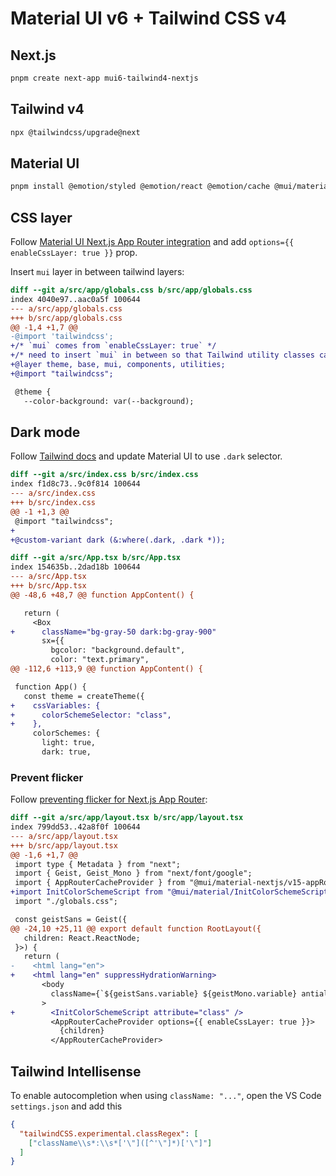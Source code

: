 # Material UI v6 + Tailwind CSS v4

## Next.js

```bash
pnpm create next-app mui6-tailwind4-nextjs
```

## Tailwind v4

```bash
npx @tailwindcss/upgrade@next
```

## Material UI

```bash
pnpm install @emotion/styled @emotion/react @emotion/cache @mui/material @mui/material-nextjs @mui/icons-material
```

## CSS layer

Follow [Material UI Next.js App Router integration](https://mui.com/material-ui/integrations/nextjs/) and add `options={{ enableCssLayer: true }}` prop.

Insert `mui` layer in between tailwind layers:

```diff
diff --git a/src/app/globals.css b/src/app/globals.css
index 4040e97..aac0a5f 100644
--- a/src/app/globals.css
+++ b/src/app/globals.css
@@ -1,4 +1,7 @@
-@import 'tailwindcss';
+/* `mui` comes from `enableCssLayer: true` */
+/* need to insert `mui` in between so that Tailwind utility classes can override Material UI components */
+@layer theme, base, mui, components, utilities;
+@import "tailwindcss";

 @theme {
   --color-background: var(--background);

```

## Dark mode

Follow [Tailwind docs](https://tailwindcss.com/docs/dark-mode#toggling-dark-mode-manually) and update Material UI to use `.dark` selector.

```diff
diff --git a/src/index.css b/src/index.css
index f1d8c73..9c0f814 100644
--- a/src/index.css
+++ b/src/index.css
@@ -1 +1,3 @@
 @import "tailwindcss";
+
+@custom-variant dark (&:where(.dark, .dark *));

```

```diff
diff --git a/src/App.tsx b/src/App.tsx
index 154635b..2dad18b 100644
--- a/src/App.tsx
+++ b/src/App.tsx
@@ -48,6 +48,7 @@ function AppContent() {

   return (
     <Box
+      className="bg-gray-50 dark:bg-gray-900"
       sx={{
         bgcolor: "background.default",
         color: "text.primary",
@@ -112,6 +113,9 @@ function AppContent() {

 function App() {
   const theme = createTheme({
+    cssVariables: {
+      colorSchemeSelector: "class",
+    },
     colorSchemes: {
       light: true,
       dark: true,
```

### Prevent flicker

Follow [preventing flicker for Next.js App Router](https://mui.com/material-ui/customization/css-theme-variables/configuration/#next-js-app-router):

```diff
diff --git a/src/app/layout.tsx b/src/app/layout.tsx
index 799dd53..42a8f0f 100644
--- a/src/app/layout.tsx
+++ b/src/app/layout.tsx
@@ -1,6 +1,7 @@
 import type { Metadata } from "next";
 import { Geist, Geist_Mono } from "next/font/google";
 import { AppRouterCacheProvider } from "@mui/material-nextjs/v15-appRouter";
+import InitColorSchemeScript from "@mui/material/InitColorSchemeScript";
 import "./globals.css";

 const geistSans = Geist({
@@ -24,10 +25,11 @@ export default function RootLayout({
   children: React.ReactNode;
 }>) {
   return (
-    <html lang="en">
+    <html lang="en" suppressHydrationWarning>
       <body
         className={`${geistSans.variable} ${geistMono.variable} antialiased`}
       >
+        <InitColorSchemeScript attribute="class" />
         <AppRouterCacheProvider options={{ enableCssLayer: true }}>
           {children}
         </AppRouterCacheProvider>

```

## Tailwind Intellisense

To enable autocompletion when using `className: "..."`, open the VS Code `settings.json` and add this

```json
{
  "tailwindCSS.experimental.classRegex": [
    ["className\\s*:\\s*['\"]([^'\"]*)['\"]"]
  ]
}
```
